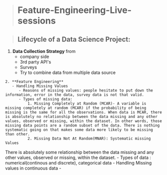 > # Feature-Engineering-Live-sessions

> ## Lifecycle of a Data Science Project:
   1. **Data Collection Strategy** from
       - company side
       - 3rd party API's
       - Surveys
       - Try to combine data from multiple data source
       
    2. **Feature Engineering**
       - Handling Missing Values
          - Reasons of missing values: people hesitate to put down the information, error in the data, survey data is not that valid.
          - Types of missing data: 
              1. Missing Completely at Random (MCAR)- A variable is missing completely at random (MCAR) if the probability of being missing is the same for all the observations. When data is MCAR, there is absolutely no relationship between the data missing and any other values, observed or missing, within the dataset. In other words, those missing data points are a random subset of the data. There is nothing systematic going on that makes some data more likely to be missing than other.
              2. Missing Data Not At Random(MNAR): Systematic missing Values
There is absolutely some relationship between the data missing and any other values, observed or missing, within the dataset.
          - Types of data : numerical(continous and discrete), categorical data
          - Handling Missing values in continuous data
       - 
